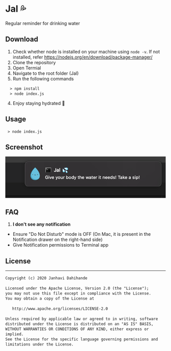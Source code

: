 Jal 💦
=======

Regular reminder for drinking water


Download
-----

1. Check whether node is installed on your machine using `node -v`. If not installed, refer https://nodejs.org/en/download/package-manager/
2. Clone the repository
3. Open Termial
4. Navigate to the root folder (Jal)
5. Run the following commands
  ```
    > npm install
    > node index.js
  ```
4. Enjoy staying hydrated 🎉 

Usage
-----  
```
 > node index.js
```

Screenshot
-----  

<img alt="Sample Screenshot" src="https://raw.githubusercontent.com/JanhaviDahihande/Jal/master/Sample%20Notification.png" />

FAQ
-----  
1. **I don't see any notification**
  - Ensure "Do Not Disturb" mode is OFF (On Mac, it is present in the Notification drawer on the right-hand side)
  - Give Notification permissions to Terminal app
  
## License
-------

    Copyright (c) 2020 Janhavi Dahihande

    Licensed under the Apache License, Version 2.0 (the "License");
    you may not use this file except in compliance with the License.
    You may obtain a copy of the License at

       http://www.apache.org/licenses/LICENSE-2.0

    Unless required by applicable law or agreed to in writing, software
    distributed under the License is distributed on an "AS IS" BASIS,
    WITHOUT WARRANTIES OR CONDITIONS OF ANY KIND, either express or implied.
    See the License for the specific language governing permissions and
    limitations under the License.
